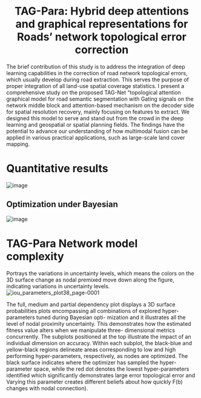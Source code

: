 # <h1 align="center"> <b>TAG-Para: Hybrid deep attentions and graphical representations for Roads’ network topological error correction</b><br></h1>
 
The brief contribution of this study is to address the integration of deep learning capabilities in the correction of road network topological errors, which usually develop during road extraction.  This serves the purpose of proper integration of all land-use spatial coverage statistics. I present a comprehensive study on the proposed TAG-Net “topological attention graphical model for road semantic segmentation with Gating signals on the network middle block and attention-based mechanism on the decoder side for spatial resolution recovery, mainly focusing on features to extract. We designed this model to serve and stand out from the crowd in the deep learning and geospatial or spatial planning fields. The findings have the potential to advance our understanding of how multimodal fusion can be applied in various practical applications, such as large-scale land cover mapping.

# Quantitative results

![image](https://github.com/user-attachments/assets/ce44e15c-9e1a-4575-8d76-885901fb0328)


## Optimization under Bayesian
![image](https://github.com/user-attachments/assets/7feb4ce4-26dc-43f3-9cc8-c7a495eb930b)


# TAG-Para Network model complexity
Portrays the variations in uncertainty levels, which means the
colors on the 3D surface change as nodal premixed move down along the
figure, indicating variations in uncertainty levels.  
![iou_parameters_plot38_page-0001](https://github.com/user-attachments/assets/a8a5cba5-1e19-4bdf-9691-6da30ee8dded)

The full, medium and
partial dependency plot displays a 3D surface probabilities plots encompassing
all combinations of explored hyper-parameters tuned during Bayesian opti-
mization and it illustrates all the level of nodal proximity uncertainty. This
demonstrates how the estimated fitness value alters when we manipulate three-
dimensional metrics concurrently. The subplots positioned at the top illustrate
the impact of an individual dimension on accuracy. Within each subplot, the
black-blue and yellow-black regions delineate areas corresponding to low and
high performing hyper-parameters, respectively, as nodes are optimized. The
black surface indicates where the optimizer has sampled the hyper-parameter
space, while the red dot denotes the lowest hyper-parameters identified
which significantly demonstrates large error topological error and Varying
this parameter creates different beliefs about how quickly F(b) changes with
nodal connection).
